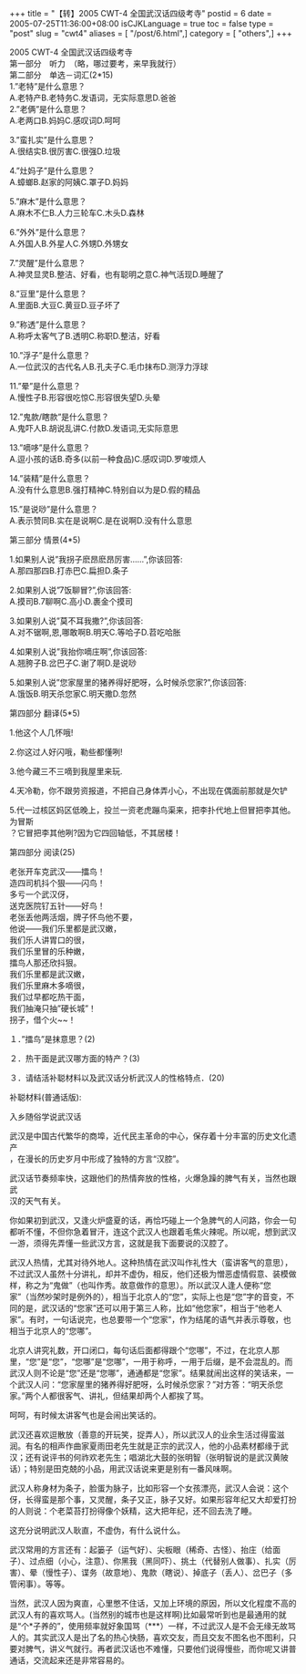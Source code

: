 +++
title = "【转】2005 CWT-4 全国武汉话四级考寺"
postid = 6
date = 2005-07-25T11:36:00+08:00
isCJKLanguage = true
toc = false
type = "post"
slug = "cwt4"
aliases = [ "/post/6.html",]
category = [ "others",]
+++


2005 CWT-4 全国武汉话四级考寺  
第一部分　听力　（略，哪过要考，来早我就行）  
第二部分　单选－词汇(2\*15)  
1.”老特”是什么意思？  
A.老特产B.老特务C.发语词，无实际意思D.爸爸<!--more-->  
2.”老俩”是什么意思？  
A.老两口B.妈妈C.感叹词D.呵呵

3.”蛮扎实”是什么意思？  
A.很结实B.很厉害C.很强D.垃圾

4.”灶妈子”是什么意思？  
A.蟑螂B.赵家的阿姨C.罩子D.妈妈

5.”麻木”是什么意思？  
A.麻木不仁B.人力三轮车C.木头D.森林

6.”外外”是什么意思？  
A.外国人B.外星人C.外甥D.外甥女

7.”灵醒”是什么意思？  
A.神灵显灵B.整洁、好看，也有聪明之意C.神气活现D.睡醒了

8.”豆里”是什么意思？  
A.里面B.大豆C.黄豆D.豆子坏了

9.”称透”是什么意思？  
A.称呼太客气了B.透明C.称职D.整洁，好看

10.”浮子”是什么意思？  
A.一位武汉的古代名人B.孔夫子C.毛巾抹布D.测浮力浮球

11.”晕”是什么意思？  
A.慢性子B.形容很吃惊C.形容很失望D.头晕

12.”鬼款/瞎款”是什么意思？  
A.鬼吓人B.胡说乱讲C.付款D.发语词,无实际意思

13.”嘀哆”是什么意思？  
A.逗小孩的话B.奇多(以前一种食品)C.感叹词D.罗唆烦人

14.”装精”是什么意思？  
A.没有什么意思B.强打精神C.特别自以为是D.假的精品

15.”是说唦”是什么意思？  
A.表示赞同B.实在是说啊C.是在说啊D.没有什么意思

第三部分 情景(4\*5)

1.如果别人说”我拐子麽昂麽昂厉害……”,你该回答:  
A.那四那四B.打赤巴C.扁担D.条子

2.如果别人说”7饭聊冒?”,你该回答:  
A.摸司B.7聊啊C.高小D.裹金个摸司

3.如果别人说”莫不耳我撒?”,你该回答:  
A.对不锯啊,恩,哪敢啊B.明天C.等哈子D.苕吃哈胀

4.如果别人说”我抬你嘀庄啊”,你该回答:  
A.翘胯子B.岔巴子C.谢了啊D.是说唦

5.如果别人说”您家屋里的猪养得好肥呀，么时候杀您家?”,你该回答:  
A.饿饭B.明天杀您家C.明天撒D.忽然

第四部分 翻译(5\*5)

1.他这个人几怀哦!

2.你这过人好闪哦，勒些都懂咧!

3.他今藏三不三嘀到我屋里来玩.

4.天冷勒，你不跟劳资报道，不把自己身体弄小心，不出现在偶面前那就是欠铲

5.代一过核区妈区低晚上，投兰一资老虎蹦鸟渠来，把李扑代地上但冒把李其他。为冒斯  
？它冒把李其他咧?因为它四回轴低，不其居楼！

第四部分 阅读(25)

老张开车克武汉——擂鸟！  
造四司机抖个狠——闪鸟！  
多亏一个武汉伢，  
送克医院钌五针——好鸟！  
老张丢他两活烟，牌子怀鸟他不要，  
他说——我们乐里都是武汉嫩，  
我们乐人讲胃口的很，  
我们乐里冒的乐种嫩，  
擂鸟人那还欣抖狠。  
我们乐里都是武汉嫩，  
我们乐里麻木多嘀很，  
我们过早都吃热干面，  
我们抽淹只抽”硬长城”！  
拐子，借个火\~\~！

１．”擂鸟”是抹意思？(2)

２．热干面是武汉哪方面的特产？(3)

３．请结活补聪材料以及武汉话分析武汉人的性格特点．(20)

补聪材料(普通话版):

入乡随俗学说武汉话

武汉是中国古代繁华的商埠，近代民主革命的中心，保存着十分丰富的历史文化遗产  
，在漫长的历史岁月中形成了独特的方言“汉腔”。

武汉话节奏频率快，这跟他们的热情奔放的性格，火爆急躁的脾气有关，当然也跟武  
汉的天气有关。

你如果初到武汉，又逢火炉盛夏的话，再恰巧碰上一个急脾气的人问路，你会一句都听不懂，不但你急着冒汗，连这个武汉人也跟着毛焦火辣呢。所以呢，想到武汉一游，须得先弄懂一些武汉方言，这就是我下面要说的汉腔了。

武汉人热情，尤其对待外地人。这种热情在武汉叫作礼性大（蛮讲客气的意思），不过武汉人虽然十分讲礼，却并不虚伪，相反，他们还极为憎恶虚情假意、装模做样，称之为“鬼做”（也叫作秀。故意做作的意思）。所以武汉人逢人便称“您家”（当然吵架时是例外的），相当于北京人的“您”，实际上也是“您”字的音变，不同的是，武汉话的“您家”还可以用于第三人称，比如“他您家”，相当于“他老人家”。有时，一句话说完，也总要带一个“您家”，作为结尾的语气并表示尊敬，也相当于北京人的“您哪”。

北京人讲究礼数，开口闭口，每句话后面都得跟个“您哪”，不过，在北京人那里，“您”是“您”，“您哪”是“您哪”，一用于称呼，一用于后缀，是不会混乱的。而武汉人则不论是“您”还是“您哪”，通通都是“您家”。结果就闹出这样的笑话来，一个武汉人问：“您家屋里的猪养得好肥呀，么时候杀您家？”对方答：“明天杀您家。”两个人都很客气、讲礼，但结果却两个人都挨了骂。

呵呵，有时候太讲客气也是会闹出笑话的。

武汉还喜欢逗散放（善意的开玩笑，捉弄人），所以武汉人的业余生活过得蛮滋润。有名的相声作曲家夏雨田老先生就是正宗的武汉人，他的小品素材都缘于武汉；还有说评书的何祚欢老先生；唱湖北大鼓的张明智（张明智说的是武汉黄陂话）；特别是田克兢的小品，用武汉话说来更是别有一番风味啊。

武汉人称身材为条子，脸蛋为脉子，比如形容一个女孩漂亮，武汉人会说：这个伢，长得蛮是那个事，又灵醒，条子又正，脉子又好。如果形容年纪又大却爱打扮的人则说：个老菜苔打扮得像个妖精，这大把年纪，还不回去洗了睡。

这充分说明武汉人耿直，不虚伪，有什么说什么。

武汉常用的方言还有：起篓子（运气好）、尖板眼（稀奇、古怪）、抬庄（给面子）、过点细（小心，注意）、你黑我（黑同吓）、挑土（代替别人做事）、扎实（厉害）、晕（慢性子）、谍务（故意地）、鬼款（瞎说）、掉底子（丢人）、岔巴子（多管闲事）。等等。

当然，武汉人因为爽直，心里憋不住话，又加上环境的原因，所以文化程度不高的武汉人有的喜欢骂人。(当然别的城市也是这样啊)比如最常听到也是最通用的就是“个\*子养的”，使用频率就好象国骂（\*\*\*）一样，不过武汉人是不会无缘无故骂人的。其实武汉人是出了名的热心快肠，喜欢交友，而且交友不图名也不图利，只要对脾气，讲义气就行。再者武汉话也不难懂，只要他们说得慢些，而你呢又讲普通话，交流起来还是非常容易的。

